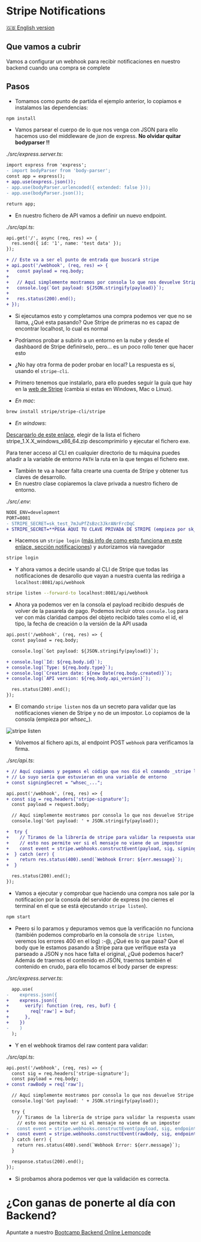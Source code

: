 # Stripe Notifications

[🇬🇧 English version](./README.md)

## Que vamos a cubrir

Vamos a configurar un webhook para recibir notificaciones en nuestro backend cuando una compra se complete

## Pasos

- Tomamos como punto de partida el ejemplo anterior, lo copiamos e instalamos las dependencias:

```bash
npm install
```

- Vamos parsear el cuerpo de lo que nos venga con JSON para ello hacemos uso del middleware de _json_ de express. **No olvidar quitar bodyparser !!**

_./src/express.server.ts_:

```diff
import express from 'express';
- import bodyParser from 'body-parser';
const app = express();
+ app.use(express.json());
- app.use(bodyParser.urlencoded({ extended: false }));
- app.use(bodyParser.json());

return app;
```

- En nuestro fichero de API vamos a definir un nuevo endpoint.

_./src/api.ts_:

```diff
api.get('/', async (req, res) => {
  res.send({ id: '1', name: 'test data' });
});

+ // Este va a ser el punto de entrada que buscará stripe
+ api.post('/webhook', (req, res) => {
+   const payload = req.body;
+
+   // Aquí simplemente mostramos por consola lo que nos devuelve Stripe
+   console.log(`Got payload: ${JSON.stringify(payload)}`);
+
+   res.status(200).end();
+ });
```

- Si ejecutamos esto y completamos una compra podemos ver que no se llama, ¿Qué esta pasando? Que Stripe de primeras no es capaz de encontrar localhost, lo cual es normal
- Podríamos probar a subirlo a un entorno en la nube y desde el dashbaord de Stripe definírselo, pero... es un poco rollo tener que hacer esto
- ¿No hay otra forma de poder probar en local? La respuesta es sí, usando el `stripe-cli`.
- Primero tenemos que instalarlo, para ello puedes seguir la guía que hay en la [web de Stripe](https://stripe.com/docs/stripe-cli) (cambia si estas en Windows, Mac o Linux).

- _En mac_:

```bash
brew install stripe/stripe-cli/stripe
```

- _En windows_:

[Descargarlo de este enlace](https://github.com/stripe/stripe-cli/releases/latest), elegir de la lista el fichero stripe_1.X.X_windows_x86_64.zip descomprimirlo y ejecutar el fichero exe.

Para tener acceso al CLI en cualquier directorio de tu máquina puedes añadir a la variable de entorno `PATH` la ruta en la que tengas el fichero exe.

- También te va a hacer falta crearte una cuenta de Stripe y obtener tus claves de desarrollo.
- En nuestro clase copiaremos la clave privada a nuestro fichero de entorno.

_./src/.env_:

```diff
NODE_ENV=development
PORT=8081
- STRIPE_SECRET=sk_test_7mJuPfZsBzc3JkrANrFrcDqC
+ STRIPE_SECRET=**PEGA AQUI TU CLAVE PRIVADA DE STRIPE (empieza por sk_text)**
```

- Hacemos un `stripe login` ([más info de como esto funciona en este enlace, sección notificaciones](https://lemoncode.net/lemoncode-blog/2021/1/13/pasarelas-de-pago-ii-stripe)) y autorizamos vía navegador

```bash
stripe login
```

- Y ahora vamos a decirle usando al CLI de Stripe que todas las notificaciones de desarollo que vayan a nuestra cuenta las rediriga a `localhost:8081/api/webhook`

```bash
stripe listen --forward-to localhost:8081/api/webhook
```

- Ahora ya podemos ver en la consola el payload recibido después de volver de la pasarela de pago. Podemos incluir otros `console.log` para ver con más claridad campos del objeto recibido tales como el id, el tipo, la fecha de creación o la versión de la API usada

```diff
api.post('/webhook', (req, res) => {
  const payload = req.body;

  console.log(`Got payload: ${JSON.stringify(payload)}`);

+ console.log(`Id: ${req.body.id}`);
+ console.log(`Type: ${req.body.type}`);
+ console.log(`Creation date: ${new Date(req.body.created)}`);
+ console.log(`API version: ${req.body.api_version}`);

  res.status(200).end();
});
```

- El comando `stripe listen` nos da un secreto para validar que las notificaciones vienen de Stripe y no de un impostor. Lo copiamos de la consola (empieza por _whsec\__).

![stripe listen](./resources/stripe_listen.png)

- Volvemos al fichero api.ts, al endpoint POST `webhook` para verificamos la firma.

_./src/api.ts_:

```diff
+ // Aquí copiamos y pegamos el código que nos dió el comando _stripe listen --forward_ (el que empieza + por whsec_)
+ // Lo suyo sería que estuvieran en una variable de entorno
+ const signingSecret = "whsec_...";

api.post('/webhook', (req, res) => {
+ const sig = req.headers['stripe-signature'];
  const payload = request.body;

  // Aquí simplemente mostramos por consola lo que nos devuelve Stripe
  console.log('Got payload: ' + JSON.stringify(payload));

+  try {
+    // Tiramos de la librería de stripe para validar la respuesta usando el signingSecret
+    // esto nos permite ver si el mensaje no viene de un impostor
+    const event = stripe.webhooks.constructEvent(payload, sig, signingSecret);
+  } catch (err) {
+    return res.status(400).send(`Webhook Error: ${err.message}`);
+  }

  res.status(200).end();
});
```

- Vamos a ejecutar y comprobar que haciendo una compra nos sale por la notificacion por la consola del servidor de express (no cierres el terminal en el que se está ejecutando `stripe listen`).

```bash
npm start
```

- Peero si lo paramos y depuramos vemos que la verificación no funciona (también podemos comprobarlo en la consola de `stripe listen`, veremos los errores 400 en el log) :-@, ¿Qué es lo que pasa? Que el body que le estamos pasando a Stripe para que verifique esta ya parseado a JSON y nos hace falta el original, ¿Qué podemos hacer? Además de traernos el contenido en JSON, traernos también el contenido en crudo, para ello tocamos el body parser de express:

_./src/express.server.ts_:

```diff
  app.use(
-    express.json({
+    express.json({
+      verify: function (req, res, buf) {
+        req['raw'] = buf;
+      },
+    })
-    )
  );
```

- Y en el webhook tiramos del raw content para validar:

_./src/api.ts_:

```diff
api.post('/webhook', (req, res) => {
  const sig = req.headers['stripe-signature'];
  const payload = req.body;
+ const rawBody = req['raw'];

  // Aquí simplemente mostramos por consola lo que nos devuelve Stripe
  console.log('Got payload: ' + JSON.stringify(payload));

  try {
    // Tiramos de la librería de stripe para validar la respuesta usando el endPointSecret
    // esto nos permite ver si el mensaje no viene de un impostor
-   const event = stripe.webhooks.constructEvent(payload, sig, endpointSecret);
+   const event = stripe.webhooks.constructEvent(rawBody, sig, endpointSecret);
  } catch (err) {
    return res.status(400).send(`Webhook Error: ${err.message}`);
  }

  response.status(200).end();
});
```

- Si probamos ahora podemos ver que la validación es correcta.

# ¿Con ganas de ponerte al día con Backend?

Apuntate a nuestro [Bootcamp Backend Online Lemoncode](https://lemoncode.net/bootcamp-backend#bootcamp-backend/banner)
